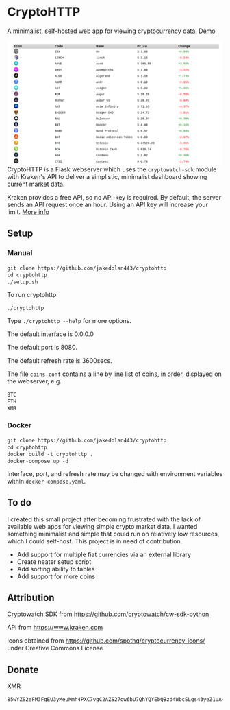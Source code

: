 # CryptoHTTP
A minimalist, self-hosted web app for viewing cryptocurrency data.
[Demo](http://135.181.148.230:38505/)

![enter image description here](https://raw.githubusercontent.com/jakedolan443/cryptohttp/main/screenshots/screenshot2.png)
CryptoHTTP is a Flask webserver which uses the `cryptowatch-sdk` module with Kraken's API to deliver a simplistic, minimalist dashboard showing current market data.

Kraken provides a free API, so no API-key is required. By default, the server sends an API request once an hour. Using an API key will increase your limit. [More info](https://support.kraken.com/hc/en-us/articles/360022839451-Generate-API-keys)

## Setup

### Manual

```
git clone https://github.com/jakedolan443/cryptohttp
cd cryptohttp
./setup.sh
```
To run cryptohttp:
```
./cryptohttp
```
Type `./cryptohttp --help` for more options.

The default interface is 0.0.0.0

The default port is 8080.

The default refresh rate is 3600secs.

The file `coins.conf` contains a line by line list of coins, in order, displayed on the webserver, e.g.
```
BTC
ETH
XMR
```

### Docker

```
git clone https://github.com/jakedolan443/cryptohttp
cd cryptohttp
docker build -t cryptohttp .
docker-compose up -d
```

Interface, port, and refresh rate may be changed with environment variables within `docker-compose.yaml`.

## To do

I created this small project after becoming frustrated with the lack of available web apps for viewing simple crypto market data. I wanted something minimalist and simple that could run on relatively low resources, which I could self-host. This project is in need of contribution.
- Add support for multiple fiat currencies via an external library
- Create neater setup script
- Add sorting ability to tables
- Add support for more coins

## Attribution

Cryptowatch SDK from https://github.com/cryptowatch/cw-sdk-python

API from https://www.kraken.com

Icons obtained from https://github.com/spothq/cryptocurrency-icons/ under Creative Commons License 

## Donate

XMR
```
85wYZS2eFM3FqEU3yMeuMmh4PXC7vgC2AZS27ow6bU7QhYQYEbQBzd4WbcSLgs43yeZ1uAHRkGcn1Q6jRyNHcL881JoAyVG
